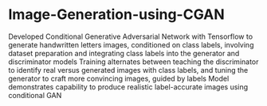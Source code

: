 # Image-Generation-using-CGAN
Developed Conditional Generative Adversarial Network with Tensorflow to generate handwritten letters images, conditioned 
on class labels, involving dataset preparation and integrating class labels into the generator and discriminator models 
Training alternates between teaching the discriminator to identify real versus generated images with class labels, and tuning 
the generator to craft more convincing images, guided by labels 
Model demonstrates capability to produce realistic label-accurate images using conditional GAN
